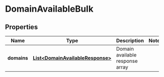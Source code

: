 

# DomainAvailableBulk


## Properties

| Name | Type | Description | Notes |
|------------ | ------------- | ------------- | -------------|
|**domains** | [**List&lt;DomainAvailableResponse&gt;**](DomainAvailableResponse.md) | Domain available response array |  |



